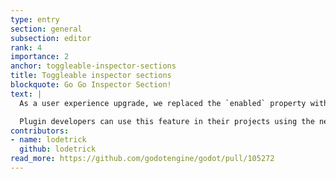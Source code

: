 ```yaml
---
type: entry
section: general
subsection: editor
rank: 4
importance: 2
anchor: toggleable-inspector-sections
title: Toggleable inspector sections
blockquote: Go Go Inspector Section!
text: |
  As a user experience upgrade, we replaced the `enabled` property within groups with an intuitive checkbox beside the section name. You can now easily see which sections are enabled, even collapsed ones.

  Plugin developers can use this feature in their projects using the new [`PROPERTY_HINT_GROUP_ENABLE`](https://docs.godotengine.org/en/4.5/classes/class_@globalscope.html#class-globalscope-constant-property-hint-group-enable).
contributors:
- name: lodetrick
  github: lodetrick
read_more: https://github.com/godotengine/godot/pull/105272
---
```

